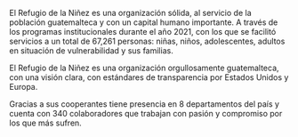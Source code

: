 El Refugio de la Niñez es una organización sólida, al servicio de la población guatemalteca y con un capital humano importante. A través de los programas institucionales durante el año 2021, con los que se facilitó servicios a un total de 67,261 personas: niñas, niños, adolescentes, adultos en situación de vulnerabilidad y sus familias.

El Refugio de la Niñez es una organización orgullosamente guatemalteca, con una visión clara, con estándares de transparencia por Estados Unidos y Europa.

Gracias a sus cooperantes tiene presencia en  8  departamentos del país y cuenta con 340 colaboradores que trabajan con pasión y compromiso por los que más sufren.
